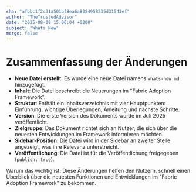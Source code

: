 ```yaml
---
sha: "afbbc1f2c31a501bf8ea6a8084958235d31543ef"
author: "TheTrustedAdvisor"
date: "2025-08-09 15:06:04 +0200"
subject: "Whats New"
merge: false
---
```


# Zusammenfassung der Änderungen

- **Neue Datei erstellt**: Es wurde eine neue Datei namens `whats-new.md` hinzugefügt.
- **Inhalt**: Die Datei beschreibt die Neuerungen im "Fabric Adoption Framework".
- **Struktur**: Enthält ein Inhaltsverzeichnis mit vier Hauptpunkten: Einführung, wichtige Überlegungen, Anleitung und nächste Schritte.
- **Version**: Die erste Version des Dokuments wurde im Juli 2025 veröffentlicht.
- **Zielgruppe**: Das Dokument richtet sich an Nutzer, die sich über die neuesten Entwicklungen im Framework informieren möchten.
- **Sidebar-Position**: Die Datei wird in der Sidebar an zweiter Stelle angezeigt, was ihre Relevanz unterstreicht.
- **Veröffentlichung**: Die Datei ist für die Veröffentlichung freigegeben (`publish: true`).

Warum das wichtig ist: Diese Änderungen helfen den Nutzern, schnell einen Überblick über die neuesten Funktionen und Entwicklungen im "Fabric Adoption Framework" zu bekommen.

